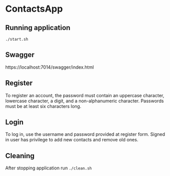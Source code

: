 # ContactsApp
## Running application
`./start.sh`
## Swagger
https://localhost:7014/swagger/index.html
## Register
To register an account, the password must contain an uppercase character, lowercase character, a digit, and a non-alphanumeric character. Passwords must be at least six characters long.
## Login
To log in, use the username and password provided at register form. Signed in user has privilege to add new contacts and remove old ones.
## Cleaning
After stopping application run `./clean.sh`
